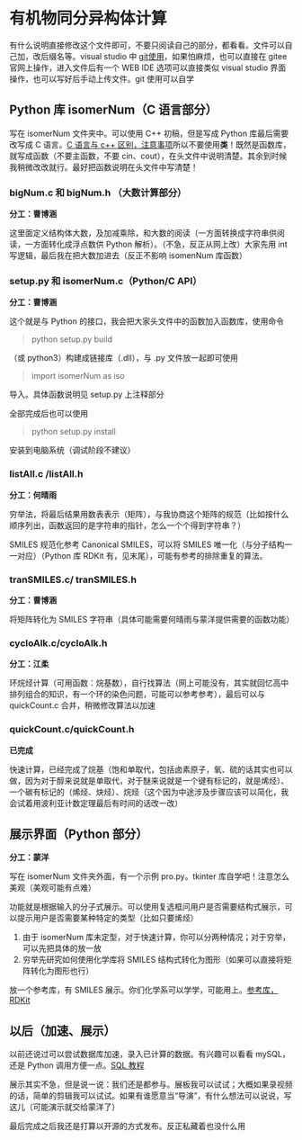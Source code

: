 # 有机物同分异构体计算

有什么说明直接修改这个文件即可，不要只阅读自己的部分，都看看。文件可以自己加，改后缀名等。visual studio 中 [git使用](https://blog.csdn.net/weixin_34130389/article/details/93495451)，如果怕麻烦，也可以直接在 gitee 官网上操作，进入文件后有一个 WEB IDE 选项可以直接类似 visual studio 界面操作，也可以写好后手动上传文件。git 使用可以自学

## Python 库 isomerNum（C 语言部分）

写在 isomerNum 文件夹中。可以使用 C++ 初稿，但是写成 Python 库最后需要改写成 C 语言。[C 语言与 c++ 区别，注意事项](https://blog.csdn.net/czc1997/article/details/81254971)所以不要使用**类**！既然是函数库，就写成函数（不要主函数，不要 cin、cout），在头文件中说明清楚。其余到时候我稍微改改就行。最好把函数说明在头文件中写清楚！

### bigNum.c 和 bigNum.h （大数计算部分）

**分工：曹博涵**

这里面定义结构体大数，及加减乘除，和大数的阅读（一方面转换成字符串供阅读，一方面转化成浮点数供 Python 解析）。（不急，反正从网上改）大家先用 int 写逻辑，最后我在把大数加进去（反正不影响 isomenNum 库函数）

### setup.py 和 isomerNum.c（Python/C API）

**分工：曹博涵**

这个就是与 Python 的接口，我会把大家头文件中的函数加入函数库，使用命令

> python setup.py build

（或 python3）构建成链接库（.dll），与 .py 文件放一起即可使用

> import isomerNum as iso

导入。具体函数说明见 setup.py 上注释部分

全部完成后也可以使用

> python setup.py install

安装到电脑系统（调试阶段不建议）

### listAll.c /listAll.h

**分工：何晴雨**

穷举法，将最后结果用数表表示（矩阵），与我协商这个矩阵的规范（比如按什么顺序列出，函数返回的是字符串的指针，怎么一个个得到字符串？）

SMILES 规范化参考 Canonical SMILES，可以将 SMILES 唯一化（与分子结构一一对应）（Python 库 RDKit 有，见末尾），可能有参考的排除重复的算法。

### tranSMILES.c/ tranSMILES.h

**分工：曹博涵**

将矩阵转化为 SMILES 字符串（具体可能需要何晴雨与蒙洋提供需要的函数功能）

### cycloAlk.c/cycloAlk.h

**分工：江柔**

环烷烃计算（可用函数：烷基数），自行找算法（网上可能没有，其实就回忆高中排列组合的知识，有一个环的染色问题，可能可以参考参考），最后可以与 quickCount.c 合并，稍微修改算法以加速

### quickCount.c/quickCount.h

**已完成**

快速计算，已经完成了烷基（饱和单取代，包括卤素原子，氧、硫的话其实也可以做，因为对于醇来说就是单取代，对于醚来说就是一个键有标记的，就是烯烃）、一个碳有标记的（烯烃、炔烃）、烷烃（这个因为中途涉及步骤应该可以简化，我会试着用波利亚计数定理最后有时间的话改一改）

## 展示界面（Python 部分）

**分工：蒙洋**

写在 isomerNum 文件夹外面，有一个示例 pro.py。tkinter 库自学吧！注意怎么美观（美观可能有点难）

功能就是根据输入的分子式展示。可以使用复选框问用户是否需要结构式展示，可以提示用户是否需要某种特定的类型（比如只要烯烃）

1. 由于 isomerNum 库未定型，对于快速计算，你可以分两种情况；对于穷举，可以先把具体的放一放
2. 穷举先研究如何使用化学库将 SMILES 结构式转化为图形（如果可以直接将矩阵转化为图形也行）

放一个参考库，有 SMILES 展示。你们化学系可以学学，可能用上。[参考库，RDKit](http://rdkit.chenzhaoqiang.com/)

## 以后（加速、展示）

以前还说过可以尝试数据库加速，录入已计算的数据。有兴趣可以看看 mySQL，还是 Python 调用方便一点。[SQL 教程](https://www.runoob.com/sql/sql-tutorial.html)

展示其实不急，但是说一说：我们还是都参与。展板我可以试试；大概如果录视频的话，简单的剪辑我可以试试。如果有谁愿意当“导演”，有什么想法可以说说，写这儿（可能演示就交给蒙洋了）

最后完成之后我还是打算以开源的方式发布。反正私藏着也没什么用

